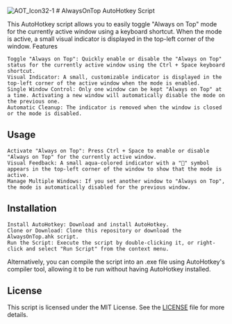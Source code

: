 ![AOT_Icon32-1](https://github.com/user-attachments/assets/cb2024a0-5143-409e-b39f-38f141ae8b78) # AlwaysOnTop AutoHotkey Script 


This AutoHotkey script allows you to easily toggle "Always on Top" mode for the currently active window using a keyboard shortcut. When the mode is active, a small visual indicator is displayed in the top-left corner of the window.
Features

    Toggle "Always on Top": Quickly enable or disable the "Always on Top" status for the currently active window using the Ctrl + Space keyboard shortcut.
    Visual Indicator: A small, customizable indicator is displayed in the top-left corner of the active window when the mode is enabled.
    Single Window Control: Only one window can be kept "Always on Top" at a time. Activating a new window will automatically disable the mode on the previous one.
    Automatic Cleanup: The indicator is removed when the window is closed or the mode is disabled.

## Usage

    Activate "Always on Top": Press Ctrl + Space to enable or disable "Always on Top" for the currently active window.
    Visual Feedback: A small aqua-colored indicator with a "🔼" symbol appears in the top-left corner of the window to show that the mode is active.
    Manage Multiple Windows: If you set another window to "Always on Top", the mode is automatically disabled for the previous window.

## Installation

    Install AutoHotkey: Download and install AutoHotkey.
    Clone or Download: Clone this repository or download the AlwaysOnTop.ahk script.
    Run the Script: Execute the script by double-clicking it, or right-click and select "Run Script" from the context menu.

Alternatively, you can compile the script into an .exe file using AutoHotkey's compiler tool, allowing it to be run without having AutoHotkey installed.

## License

This script is licensed under the MIT License. See the [LICENSE](https://github.com/TobiaRigon/Always-on-top/blob/main/LICENSE) file for more details.
